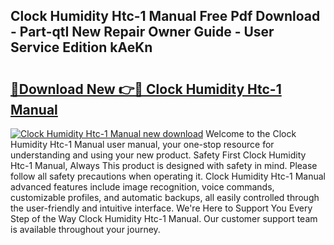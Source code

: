 ## Clock Humidity Htc-1 Manual Free Pdf Download - Part-qtI New Repair Owner Guide - User Service Edition kAeKn

# <h2><a href="http://bc45770.oget.top/?id=Clock+Humidity+Htc-1+Manual">🔗Download New 👉🔴 Clock Humidity Htc-1 Manual</a></h2>

[![Clock Humidity Htc-1 Manual new download](https://i.imgur.com/5g1atiW.png)](http://bc45770.oget.top/?id=Clock+Humidity+Htc-1+Manual)
Welcome to the Clock Humidity Htc-1 Manual user manual, your one-stop resource for understanding and using your new product. Safety First Clock Humidity Htc-1 Manual, Always This product is designed with safety in mind. Please follow all safety precautions when operating it. Clock Humidity Htc-1 Manual advanced features include image recognition, voice commands, customizable profiles, and automatic backups, all easily controlled through the user-friendly and intuitive interface. We're Here to Support You Every Step of the Way Clock Humidity Htc-1 Manual. Our customer support team is available throughout your journey.
